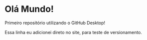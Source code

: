 # Olá Mundo!
 Primeiro repositório utilizando o GitHub Desktop!

Essa linha eu adicionei direto no site, para teste de versionamento.
